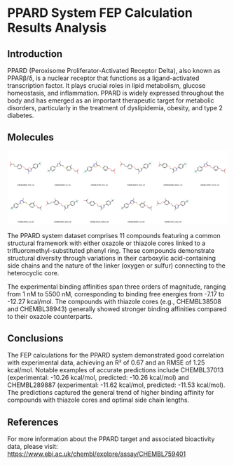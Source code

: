 # PPARD System FEP Calculation Results Analysis

## Introduction

PPARD (Peroxisome Proliferator-Activated Receptor Delta), also known as PPARβ/δ, is a nuclear receptor that functions as a ligand-activated transcription factor. It plays crucial roles in lipid metabolism, glucose homeostasis, and inflammation. PPARD is widely expressed throughout the body and has emerged as an important therapeutic target for metabolic disorders, particularly in the treatment of dyslipidemia, obesity, and type 2 diabetes.

## Molecules

![Molecular structures of representative compounds](mol_grid.png)

The PPARD system dataset comprises 11 compounds featuring a common structural framework with either oxazole or thiazole cores linked to a trifluoromethyl-substituted phenyl ring. These compounds demonstrate structural diversity through variations in their carboxylic acid-containing side chains and the nature of the linker (oxygen or sulfur) connecting to the heterocyclic core.

The experimental binding affinities span three orders of magnitude, ranging from 1 nM to 5500 nM, corresponding to binding free energies from -7.17 to -12.27 kcal/mol. The compounds with thiazole cores (e.g., CHEMBL38508 and CHEMBL38943) generally showed stronger binding affinities compared to their oxazole counterparts.

## Conclusions

The FEP calculations for the PPARD system demonstrated good correlation with experimental data, achieving an R² of 0.67 and an RMSE of 1.25 kcal/mol. Notable examples of accurate predictions include CHEMBL37013 (experimental: -10.26 kcal/mol, predicted: -10.26 kcal/mol) and CHEMBL289887 (experimental: -11.62 kcal/mol, predicted: -11.53 kcal/mol). The predictions captured the general trend of higher binding affinity for compounds with thiazole cores and optimal side chain lengths.

## References

For more information about the PPARD target and associated bioactivity data, please visit:
https://www.ebi.ac.uk/chembl/explore/assay/CHEMBL759401 